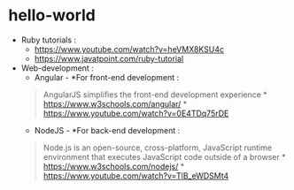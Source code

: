 # hello-world
* Ruby tutorials : 
    * https://www.youtube.com/watch?v=heVMX8KSU4c
    * https://www.javatpoint.com/ruby-tutorial
* Web-development :
  * Angular - *For front-end development :
  > AngularJS simplifies the front-end development experience
      * https://www.w3schools.com/angular/
      * https://www.youtube.com/watch?v=0E4TDq75rDE
  * NodeJS - *For back-end development :
  >Node.js is an open-source, cross-platform, JavaScript runtime environment that executes JavaScript code outside of a browser
      * https://www.w3schools.com/nodejs/
      * https://www.youtube.com/watch?v=TlB_eWDSMt4
  
